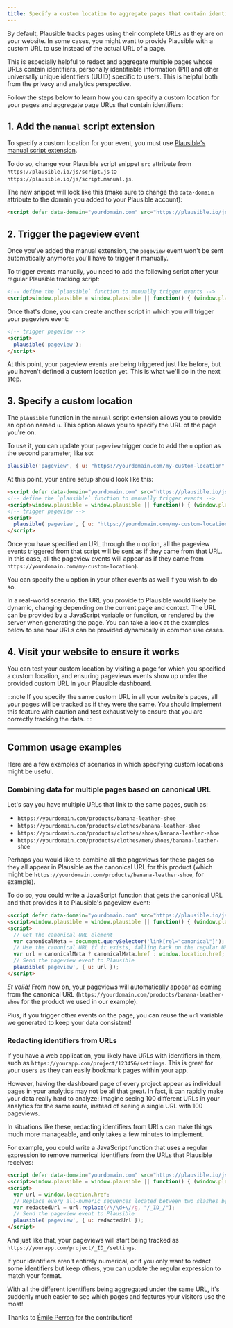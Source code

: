 ```yaml
---
title: Specify a custom location to aggregate pages that contain identifiers
---
```


By default, Plausible tracks pages using their complete URLs as they are on your website. In some cases, you might want to provide Plausible with a custom URL to use instead of the actual URL of a page. 

This is especially helpful to redact and aggregate multiple pages whose URLs contain identifiers, personally identifiable information (PII) and other universally unique identifiers (UUID) specific to users. This is helpful both from the privacy and analytics perspective.

Follow the steps below to learn how you can specify a custom location for your pages and aggregate page URLs that contain identifiers:

## 1. Add the `manual` script extension
To specify a custom location for your event, you must use [Plausible's manual script extension](script-extensions.md#plausiblemanualjs). 

To do so, change your Plausible script snippet `src` attribute from `https://plausible.io/js/script.js` to `https://plausible.io/js/script.manual.js`.

The new snippet will look like this (make sure to change the `data-domain` attribute to the domain you added to your Plausible account):

```html
<script defer data-domain="yourdomain.com" src="https://plausible.io/js/script.manual.js"></script>
```


## 2. Trigger the pageview event

Once you've added the manual extension, the `pageview` event won't be sent automatically anymore: you'll have to trigger it manually.

To trigger events manually, you need to add the following script after your regular Plausible tracking script:

```html
<!-- define the `plausible` function to manually trigger events -->
<script>window.plausible = window.plausible || function() { (window.plausible.q = window.plausible.q || []).push(arguments) }</script>
```

Once that's done, you can create another script in which you will trigger your pageview event:

```html
<!-- trigger pageview -->
<script>
  plausible('pageview');
</script>
```

At this point, your pageview events are being triggered just like before, but you haven't defined a custom location yet. 
This is what we'll do in the next step.

## 3. Specify a custom location
The `plausible` function in the `manual` script extension allows you to provide an option named `u`. 
This option allows you to specify the URL of the page you're on.

To use it, you can update your `pageview` trigger code to add the `u` option as the second parameter, like so:

```js
plausible('pageview', { u: "https://yourdomain.com/my-custom-location" });
```

At this point, your entire setup should look like this:

```html
<script defer data-domain="yourdomain.com" src="https://plausible.io/js/script.manual.js"></script>
<!-- define the `plausible` function to manually trigger events -->
<script>window.plausible = window.plausible || function() { (window.plausible.q = window.plausible.q || []).push(arguments) }</script>
<!-- trigger pageview -->
<script>
  plausible('pageview', { u: "https://yourdomain.com/my-custom-location" });
</script>
```

Once you have specified an URL through the `u` option, all the pageview events triggered from that script will be sent as if they came from that URL. In this case, all the pageview events will appear as if they came from `https://yourdomain.com/my-custom-location`).

You can specify the `u` option in your other events as well if you wish to do so. 

In a real-world scenario, the URL you provide to Plausible would likely be dynamic, changing depending on the current page and context. The URL can be provided by a JavaScript variable or function, or rendered by the server when generating the page. You can take a look at the examples below to see how URLs can be provided dynamically in common use cases.

## 4. Visit your website to ensure it works

You can test your custom location by visiting a page for which you specified a custom location, and ensuring pageviews events show up under the provided custom URL in your Plausible dashboard.

:::note
If you specify the same custom URL in all your website's pages, all your pages will be tracked as if they were the same. You should implement this feature with caution and test exhaustively to ensure that you are correctly tracking the data.
:::

---

## Common usage examples

Here are a few examples of scenarios in which specifying custom locations might be useful.
### Combining data for multiple pages based on canonical URL

Let's say you have multiple URLs that link to the same pages, such as:

- `https://yourdomain.com/products/banana-leather-shoe`
- `https://yourdomain.com/products/clothes/banana-leather-shoe`
- `https://yourdomain.com/products/clothes/shoes/banana-leather-shoe`
- `https://yourdomain.com/products/clothes/men/shoes/banana-leather-shoe`

Perhaps you would like to combine all the pageviews for these pages so they all appear in Plausible as the canonical URL for this product (which might be `https://yourdomain.com/products/banana-leather-shoe`, for example).

To do so, you could write a JavaScript function that gets the canonical URL and that provides it to Plausible's pageview event:

```html
<script defer data-domain="yourdomain.com" src="https://plausible.io/js/script.manual.js"></script>
<script>window.plausible = window.plausible || function() { (window.plausible.q = window.plausible.q || []).push(arguments) }</script>
<script>
  // Get the canonical URL element
  var canonicalMeta = document.querySelector('link[rel="canonical"]');
  // Use the canonical URL if it exists, falling back on the regular URL when it doesn't.
  var url = canonicalMeta ? canonicalMeta.href : window.location.href;
  // Send the pageview event to Plausible
  plausible('pageview', { u: url });
</script>
```

_Et voilà!_ From now on, your pageviews will automatically appear as coming from the canonical URL (`https://yourdomain.com/products/banana-leather-shoe` for the product we used in our example).

Plus, if you trigger other events on the page, you can reuse the `url` variable we generated to keep your data consistent!

### Redacting identifiers from URLs

If you have a web application, you likely have URLs with identifiers in them, such as `https://yourapp.com/project/123456/settings`. This is great for your users as they can easily bookmark pages within your app. 

However, having the dashboard page of every project appear as individual pages in your analytics may not be all that great. In fact, it can rapidly make your data really hard to analyze: imagine seeing 100 different URLs in your analytics for the same route, instead of seeing a single URL with 100 pageviews.

In situations like these, redacting identifiers from URLs can make things much more manageable, and only takes a few minutes to implement.

For example, you could write a JavaScript function that uses a regular expression to remove numerical identifiers from the URLs that Plausible receives:

```html
<script defer data-domain="yourdomain.com" src="https://plausible.io/js/script.manual.js"></script>
<script>window.plausible = window.plausible || function() { (window.plausible.q = window.plausible.q || []).push(arguments) }</script>
<script>
  var url = window.location.href;
  // Replace every all-numeric sequences located between two slashes by "_ID_"
  var redactedUrl = url.replace(/\/\d+\//g, "/_ID_/");
  // Send the pageview event to Plausible
  plausible('pageview', { u: redactedUrl });
</script>
```

And just like that, your pageviews will start being tracked as `https://yourapp.com/project/_ID_/settings`. 

If your identifiers aren't entirely numerical, or if you only want to redact some identifiers but keep others, you can update the regular expression to match your format.

With all the different identifiers being aggregated under the same URL, it's suddenly much easier to see which pages and features your visitors use the most!

Thanks to [Émile Perron](https://github.com/EmilePerron) for the contribution! 
